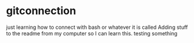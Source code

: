 # gitconnection
just learning how to connect with bash or whatever it is called
Adding stuff to the readme from my computer so I can learn this.
testing something
